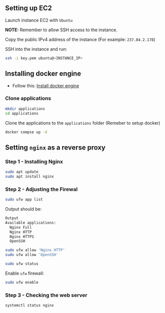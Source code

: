## Setting up EC2

Launch instance EC2 with `Ubuntu`

**NOTE:** Remember to allow SSH access to the instance.

Copy the public IPv4 address of the instance (For example: `237.84.2.178`)

SSH into the instance and run:

```sh
ssh -i key.pem ubuntu@<INSTANCE_IP>
```

## Installing docker engine

- Follow this: [Install docker engine](https://docs.docker.com/engine/install/ubuntu/)

### Clone applications

```sh
mkdir applications
cd applications
```

Clone the applications to the `applications` folder (Remeber to setup docker)

```sh
docker compse up -d
```

## Setting `nginx` as a reverse proxy

### Step 1 - Installing Nginx

```sh
sudo apt update
sudo apt install nginx
```

### Step 2 - Adjusting the Firewal

```sh
sudo ufw app list
```

Output should be:

```sh
Output
Available applications:
  Nginx Full
  Nginx HTTP
  Nginx HTTPS
  OpenSSH
```

```sh
sudo ufw allow 'Nginx HTTP'
sudo ufw allow 'OpenSSH'
```

```sh
sudo ufw status
```

Enable `ufw` firewall:

```sh
sudo ufw enable
```

### Step 3 - Checking the web server

```sh
systemctl status nginx
```
